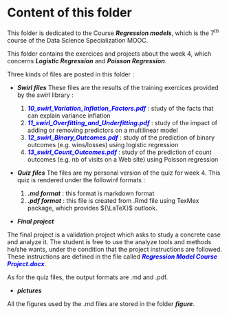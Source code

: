# Content of this folder
This folder is dedicated to the Course ***Regression models***, which is the ${7^{th}}$ course of the Data Science Specialization MOOC.

This folder contains the exercices and projects about the week 4, which concerns ***Logistic Regression*** and ***Poisson Regression***.

Three kinds of files are posted in  this folder :

 * ***Swirl files***
    These files are the results of the training exercices provided by the *swirl* library :
    1. <span style="color:blue">***10_swirl_Variation_Inflation_Factors.pdf***</span> : study of the facts that can explain variance inflation
    2. <span style="color:blue">***11_swirl_Overfitting_and_Underfitting.pdf***</span> : study of the impact of adding or removing predictors on a multilinear model
    3. <span style="color:blue">***12_swirl_Binary_Outcomes.pdf***</span> : study of the prediction of binary outcomes (e.g. wins/losses) using logistic regression
    4. <span style="color:blue">***13_swirl_Count_Outcomes.pdf***</span> : study of the prediction of count outcomes (e.g. nb of visits on a Web site) using Poisson regression
    
 * ***Quiz files***
 The files are my personal version of the quiz for week 4. This quiz is rendered under the followinf formats :
    1. ***.md format*** : this format is markdown format
    2. ***.pdf format*** : this file is created from .Rmd file using TexMex package, which provides ${\LaTeX}$ outlook.
 
 * ***Final project***
 
 The final project is a validation project which asks to study a concrete case and analyze it. The student is free to use the analyze tools and methods he/she wants, under the condition that the project instructions are followed. These instructions are defined in the file called <span style="color:blue">***Regression Model Course Project.docx***</span>. 
 
 As for the quiz files, the output formats are .md and .pdf. 
 
 * ***pictures***

All the figures used by the .md files are stored in the folder ***figure***.
